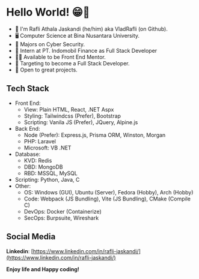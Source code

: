 # Hello World! 😁👋

* 👦 I'm Rafli Athala Jaskandi (he/him) aka VladRafli (on Github).
* 🖥 Computer Science at Bina Nusantara University.
* 🔐 Majors on Cyber Security.
* 🏢 Intern at PT. Indomobil Finance as Full Stack Developer
* 👨‍🏫 Available to be Front End Mentor.
* 🎯 Targeting to become a Full Stack Developer.
* 🤩 Open to great projects.

## Tech Stack

- Front End:
  - View: Plain HTML, React, .NET Aspx
  - Styling: Tailwindcss (Prefer), Bootstrap
  - Scripting: Vanila JS (Prefer), JQuery, Alpine.js
- Back End: 
  - Node (Prefer): Express.js, Prisma ORM, Winston, Morgan
  - PHP: Laravel
  - Microsoft: VB .NET
- Database:
  - KVD: Redis
  - DBD: MongoDB
  - RBD: MSSQL, MySQL
- Scripting: Python, Java, C
- Other:
  - OS: Windows (GUI), Ubuntu (Server), Fedora (Hobby), Arch (Hobby)
  - Code: Webpack (JS Bundling), Vite (JS Bundling), CMake (Compile C)
  - DevOps: Docker (Containerize)
  - SecOps: Burpsuite, Wireshark

## Social Media

**Linkedin**: [https://www.linkedin.com/in/rafli-jaskandi/](https://www.linkedin.com/in/rafli-jaskandi/)

**Enjoy life and Happy coding!**
